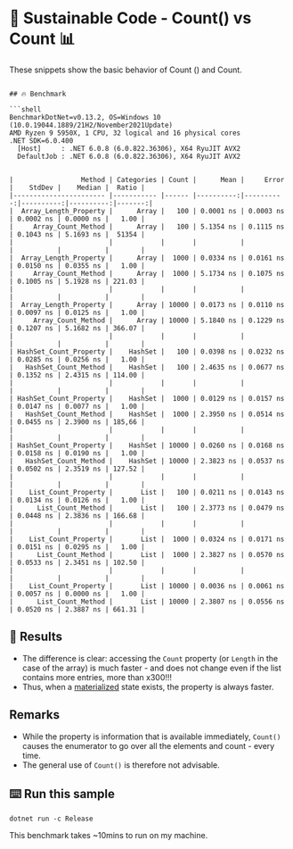 # 🌳 Sustainable Code - Count() vs Count 📊

These snippets show the basic behavior of Count () and Count.
```

## 🔥 Benchmark

```shell
BenchmarkDotNet=v0.13.2, OS=Windows 10 (10.0.19044.1889/21H2/November2021Update)
AMD Ryzen 9 5950X, 1 CPU, 32 logical and 16 physical cores
.NET SDK=6.0.400
  [Host]     : .NET 6.0.8 (6.0.822.36306), X64 RyuJIT AVX2
  DefaultJob : .NET 6.0.8 (6.0.822.36306), X64 RyuJIT AVX2


|                 Method | Categories | Count |      Mean |     Error |    StdDev |    Median |  Ratio |
|----------------------- |----------- |------ |----------:|----------:|----------:|----------:|-------:|
|  Array_Length_Property |      Array |   100 | 0.0001 ns | 0.0003 ns | 0.0002 ns | 0.0000 ns |   1.00 |
|     Array_Count_Method |      Array |   100 | 5.1354 ns | 0.1115 ns | 0.1043 ns | 5.1693 ns |  51354 |
|                        |            |       |           |           |           |           |        |
|  Array_Length_Property |      Array |  1000 | 0.0334 ns | 0.0161 ns | 0.0150 ns | 0.0355 ns |   1.00 |
|     Array_Count_Method |      Array |  1000 | 5.1734 ns | 0.1075 ns | 0.1005 ns | 5.1928 ns | 221.03 |
|                        |            |       |           |           |           |           |        |
|  Array_Length_Property |      Array | 10000 | 0.0173 ns | 0.0110 ns | 0.0097 ns | 0.0125 ns |   1.00 |
|     Array_Count_Method |      Array | 10000 | 5.1840 ns | 0.1229 ns | 0.1207 ns | 5.1682 ns | 366.07 |
|                        |            |       |           |           |           |           |        |
| HashSet_Count_Property |    HashSet |   100 | 0.0398 ns | 0.0232 ns | 0.0285 ns | 0.0256 ns |   1.00 |
|   HashSet_Count_Method |    HashSet |   100 | 2.4635 ns | 0.0677 ns | 0.1352 ns | 2.4315 ns | 114.00 |
|                        |            |       |           |           |           |           |        |
| HashSet_Count_Property |    HashSet |  1000 | 0.0129 ns | 0.0157 ns | 0.0147 ns | 0.0077 ns |   1.00 |
|   HashSet_Count_Method |    HashSet |  1000 | 2.3950 ns | 0.0514 ns | 0.0455 ns | 2.3900 ns | 185,66 |
|                        |            |       |           |           |           |           |        |
| HashSet_Count_Property |    HashSet | 10000 | 0.0260 ns | 0.0168 ns | 0.0158 ns | 0.0190 ns |   1.00 |
|   HashSet_Count_Method |    HashSet | 10000 | 2.3823 ns | 0.0537 ns | 0.0502 ns | 2.3519 ns | 127.52 |
|                        |            |       |           |           |           |           |        |
|    List_Count_Property |       List |   100 | 0.0211 ns | 0.0143 ns | 0.0134 ns | 0.0126 ns |   1.00 |
|      List_Count_Method |       List |   100 | 2.3773 ns | 0.0479 ns | 0.0448 ns | 2.3836 ns | 166.68 |
|                        |            |       |           |           |           |           |        |
|    List_Count_Property |       List |  1000 | 0.0324 ns | 0.0171 ns | 0.0151 ns | 0.0295 ns |   1.00 |
|      List_Count_Method |       List |  1000 | 2.3827 ns | 0.0570 ns | 0.0533 ns | 2.3451 ns | 102.50 |
|                        |            |       |           |           |           |           |        |
|    List_Count_Property |       List | 10000 | 0.0036 ns | 0.0061 ns | 0.0057 ns | 0.0000 ns |   1.00 |
|      List_Count_Method |       List | 10000 | 2.3807 ns | 0.0556 ns | 0.0520 ns | 2.3887 ns | 661.31 |
```



## 🏁 Results

- The difference is clear: accessing the `Count` property (or `Length` in the case of the array) is much faster - and does not change even if the list contains more entries, more than x300!!!
- Thus, when a [materialized](https://docs.microsoft.com/dotnet/standard/linq/intermediate-materialization?WT.mc_id=DT-MVP-5001507) state exists, the property is always faster.

## Remarks

- While the property is information that is available immediately, `Count()` causes the enumerator to go over all the elements and count - every time.
- The general use of `Count()` is therefore not advisable.

## ⌨️ Run this sample

```shell
dotnet run -c Release
```

This benchmark takes ~10mins to run on my machine.
